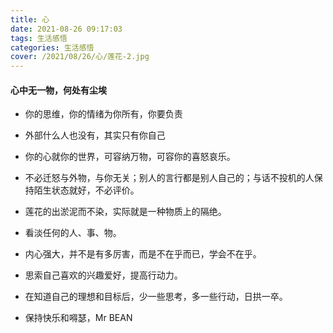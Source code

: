 ```yaml
---
title: 心
date: 2021-08-26 09:17:03
tags: 生活感悟
categories: 生活感悟
cover: /2021/08/26/心/莲花-2.jpg
---
```


#### 心中无一物，何处有尘埃

* 你的思维，你的情绪为你所有，你要负责
* 外部什么人也没有，其实只有你自己
* 你的心就你的世界，可容纳万物，可容你的喜怒哀乐。
* 不必迁怒与外物，与你无关；别人的言行都是别人自己的；与话不投机的人保持陌生状态就好，不必评价。
* 莲花的出淤泥而不染，实际就是一种物质上的隔绝。
* 看淡任何的人、事、物。
* 内心强大，并不是有多厉害，而是不在乎而已，学会不在乎。
* 思索自己喜欢的兴趣爱好，提高行动力。
* 在知道自己的理想和目标后，少一些思考，多一些行动，日拱一卒。

* 保持快乐和嘚瑟，Mr BEAN

